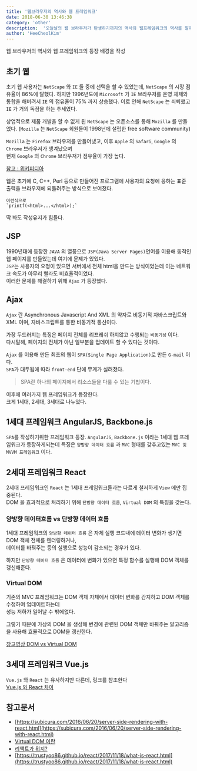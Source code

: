 ```yaml
---
title: '웹브라우저의 역사와 웹 프레임워크'
date: 2018-06-30 13:46:38
category: 'other'
description:  '오늘날의 웹 브라우저가 탄생하기까지의 역사와 웹프레임워크의 역사를 알아봅니다.'
author: 'HeeCheolKim'
---
```



웹 브라우저의 역사와 웹 프레임워크의 등장 배경을 작성


## 초기 웹
초기 웹 사용자는 `NetScape` 와 `IE` 둘 중에 선택을 할 수 있었는데, `NetScape` 의 시장 점유율이 86%에 달했다. 하지만 1996년도에 `Microsoft` 가 `IE` 브라우저를 운영 체제와 통합을 해버려서 `IE` 의 점유율이 75% 까지 상승했다. 이로 인해 `NetScape` 는 쇠퇴했고 `IE` 가 거의 독점을 하는 추세였다.

상업적으로 제품 개발을 할 수 없게 된 `NetScape` 는 오픈소스를 통해 `Mozilla` 를 만들었다. (`Mozilla` 는 `NetScape` 회원들이 1998년에 설립한 free software community)  

`Mozilla` 는 `Firefox` 브라우저를 만들어냈고, 이후 `Apple` 의 `Safari`, `Google` 의 `Chrome` 브라우저가 생겨났으며  
현재 `Google` 의 `Chrome` 브라우저가 점유율이 가장 높다.

[참고 : 위키피디아](https://en.wikipedia.org/wiki/History_of_the_web_browser)

웹은 초기에 C, C++, Perl 등으로 만들어진 프로그램에 사용자의 요청에 응하는 표준 출력을 브라우저에 되돌려주는 방식으로 보여졌다.
```
이런식으로
`printf(<html>...</html>);`
```

딱 봐도 작성유지가 힘들다.

## JSP

1990년대에 등장한 `JAVA` 의 열풍으로 `JSP(Java Server Pages)`언어를 이용해 동적인 웹 페이지를 만들었는데 여기에 문제가 있었다.  
`JSP`는 사용자의 요청이 있으면 서버에서 전체 html을 만드는 방식이었는데 이는 네트워크 속도가 아무리 빨라도 비효율적이었다.  
이러한 문제를 해결하기 위해 `Ajax` 가 등장했다.

## Ajax
`Ajax` 란 Asynchronous Javascript And XML 의 약자로 비동기적 자바스크립트와 XML 이며, 자바스크립트를 통한 비동기적 통신이다.  

가장 두드러지는 특징은 페이지 전체를 리프레쉬 하지않고 수행되는 `비동기성` 이다.  
다시말해, 페이지의 전체가 아닌 일부분을 업데이트 할 수 있다는 것이다.

`Ajax` 를 이용해 만든 최초의 웹이 `SPA(Single Page Application)`로 만든 `G-mail` 이다.  
`SPA`가 대두됨에 따라 `front-end` 단에 무게가 실려졌다.  

> SPA란 하나의 페이지에서 리소스들을 다룰 수 있는 기법이다.

이후에 여러가지 웹 프레임워크가 등장한다.  
크게 1세대, 2세대, 3세대로 나누었다.

## 1세대 프레임워크 AngularJS, Backbone.js
`SPA`를 작성하기위한 프레임워크 등장.
`AngularJS`, `Backbone.js` 이라는 1세대 웹 프레임워크가 등장하게되는데
특징은 `양방향 데이터 흐름` 과 `MVC` 형태를 갖추고있는 `MVC 및 MVVM 프레임워크` 이다.


## 2세대 프레임워크 React
2세대 프레임워크인 `React` 는 1세대 프레임워크들과는 다르게 철저하게 `View` 에만 집중된다.  
DOM 을 효과적으로 처리하기 위해 `단방향 데이터 흐름`, `Virtual DOM` 의 특징을 갖는다.


### 양방향 데이터흐름 vs 단방향 데이터 흐름

1세대 프레임워크의 `양방향 데이터 흐름` 은 자체 실행 코드내에 데이터 변화가 생기면 DOM 객체 전체를 렌더링하거나,  
데이터를 바꿔주는 등의 실행으로 성능이 감소되는 경우가 있다.

하지만 `단방향 데이터 흐름` 은 데이터에 변화가 있으면 특정 함수를 실행해 DOM 객체를 갱신해준다.

### Virtual DOM

기존의 MVC 프레임워크는 DOM 객체 자체에서 데이터 변화를 감지하고 DOM 객체를 수정하여 업데이트하는데  
성능 저하가 일어날 수 밖에없다.  

그렇기 때문에 가상의 DOM 을 생성해 변경에 관련된 DOM 객체만 바꿔주는 알고리즘을 사용해 효율적으로 DOM을 갱신한다.  

[참고영상 DOM vs Virtual DOM](https://www.youtube.com/watch?v=BYbgopx44vo)

## 3세대 프레임워크 Vue.js
`Vue.js` 와 `React` 는 유사하지만 다른데, 링크를 참조한다  
[Vue.js 와 React 차이](https://kr.vuejs.org/v2/guide/comparison.html)



## 참고문서

* [https://subicura.com/2016/06/20/server-side-rendering-with-react.html](https://subicura.com/2016/06/20/server-side-rendering-with-react.html)  
* [Virtual DOM 이란](https://velopert.com/3236)  
* [리액트가 뭐지?](https://trustyoo86.github.io/react/2017/11/18/what-is-react.html)  
* [https://trustyoo86.github.io/react/2017/11/18/what-is-react.html](https://trustyoo86.github.io/react/2017/11/18/what-is-react.html)
